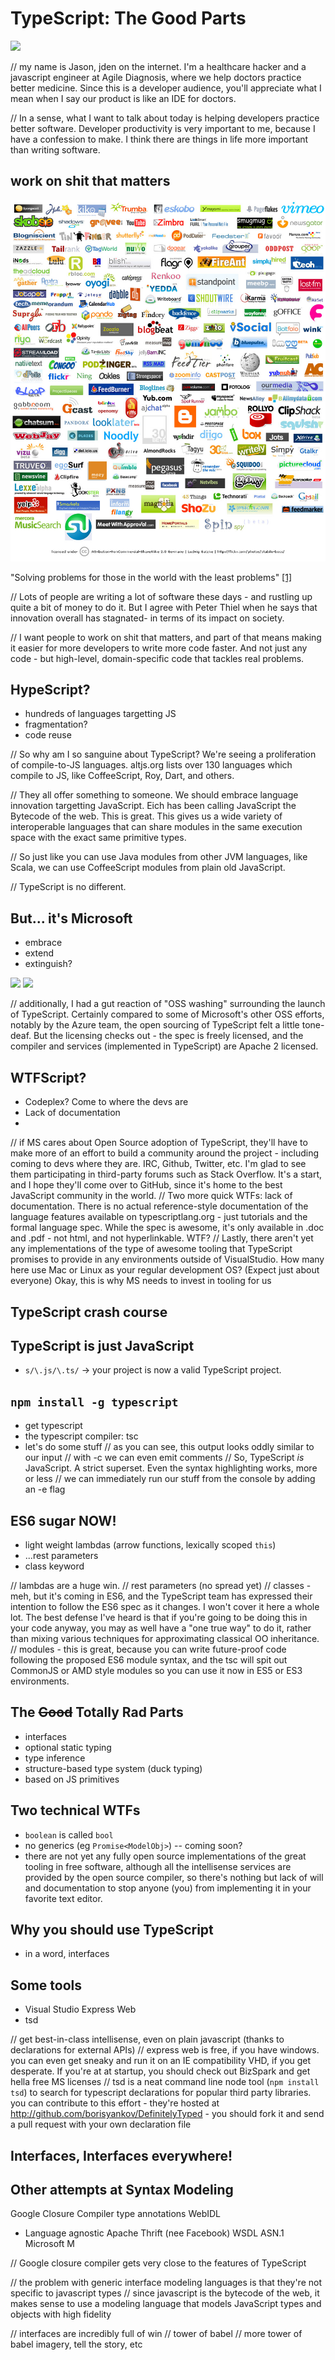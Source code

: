 # TypeScript: The Good Parts
<img src="tower-of-babel.jpg" />

// my name is Jason, jden on the internet. I'm a healthcare hacker and a javascript engineer at Agile Diagnosis, where we help doctors practice better medicine. Since this is a developer audience, you'll appreciate what I mean when I say our product is like an IDE for doctors.

// In a sense, what I want to talk about today is helping developers practice better software. Developer productivity is very important to me, because I have a confession to make. I think there are things in life more important than writing software.

## work on shit that matters

<img src="images/logos.jpg" />

"Solving problems for those in the world with the least problems" [[1]](http://venturevillage.eu/grandma-tech-hype#)

// Lots of people are writing a lot of software these days - and rustling up quite a bit of money to do it. But I agree with Peter Thiel when he says that innovation overall has stagnated- in terms of its impact on society.

// I want people to work on shit that matters, and part of that means making it easier for more developers to write more code faster. And not just any code - but high-level, domain-specific code that tackles real problems.

## HypeScript?
- hundreds of languages targetting JS
- fragmentation?
- code reuse

// So why am I so sanguine about TypeScript? We're seeing a proliferation of compile-to-JS languages. altjs.org lists over 130 languages which compile to JS, like CoffeeScript, Roy, Dart, and others.

// They all offer something to someone. We should embrace language innovation targetting JavaScript. Eich has been calling JavaScript the Bytecode of the web. This is great. This gives us a wide variety of interoperable languages that can share modules in the same execution space with the exact same primitive types.

// So just like you can use Java modules from other JVM languages, like Scala, we can use CoffeeScript modules from plain old JavaScript.

// TypeScript is no different.

## But... it's Microsoft
- embrace
- extend
- extinguish?
<img src="ourss.jpg" />
<img src="deicaza.jpg" />

// additionally, I had a gut reaction of "OSS washing" surrounding the launch of TypeScript. Certainly compared to some of Microsoft's other OSS efforts, notably by the Azure team, the open sourcing of TypeScript felt a little tone-deaf. But the licensing checks out - the spec is freely licensed, and the compiler and services (implemented in TypeScript) are Apache 2 licensed.

## WTFScript?
- Codeplex? Come to where the devs are
- Lack of documentation
- 
// if MS cares about Open Source adoption of TypeScript, they'll have to make more of an effort to build a community around the project - including coming to devs where they are. IRC, Github, Twitter, etc. I'm glad to see them participating in third-party forums such as Stack Overflow. It's a start, and I hope they'll come over to GitHub, since it's home to the best JavaScript community in the world.
// Two more quick WTFs: lack of documentation. There is no actual reference-style documentation of the language features available on typescriptlang.org - just tutorials and the formal language spec. While the spec is awesome, it's only available in .doc and .pdf - not html, and not hyperlinkable. WTF?
// Lastly, there aren't yet any implementations of the type of awesome tooling that TypeScript promises to provide in any environments outside of VisualStudio. How many here use Mac or Linux as your regular development OS? (Expect just about everyone) Okay, this is why MS needs to invest in tooling for us

## TypeScript crash course
## TypeScript is just JavaScript

- `s/\.js/\.ts/` -> your project is now a valid TypeScript project.

## `npm install -g typescript`
- get typescript
- the typescript compiler: tsc
- let's do some stuff
// as you can see, this output looks oddly similar to our input
// with -c we can even emit comments
// So, TypeScript _is_ JavaScript. A strict superset. Even the syntax highlighting works, more or less
// we can immediately run our stuff from the console by adding an -e flag

## ES6 sugar NOW!
- light weight lambdas (arrow functions, lexically scoped `this`)
- ...rest parameters
- class keyword

// lambdas are a huge win. 
// rest parameters (no spread yet)
// classes - meh, but it's coming in ES6, and the TypeScript team has expressed their intention to follow the ES6 spec as it changes. I won't cover it here a whole lot. The best defense I've heard is that if you're going to be doing this in your code anyway, you may as well have a "one true way" to do it, rather than mixing various techniques for approximating classical OO inheritance.
// modules - this is great, because you can write future-proof code following the proposed ES6 module syntax, and the tsc will spit out CommonJS or AMD style modules so you can use it now in ES5 or ES3 environments.

## The <del>Good</del> Totally Rad Parts
- interfaces
- optional static typing
- type inference
- structure-based type system (duck typing)
- based on JS primitives

## Two technical WTFs
- `boolean` is called `bool`
- no generics (eg `Promise<ModelObj>`)
-- coming soon?
- there are not yet any fully open source implementations of the great tooling in free software, although all the intellisense services are provided by the open source compiler, so there's nothing but lack of will and documentation to stop anyone (you) from implementing it in your favorite text editor.

## Why you should use TypeScript
- in a word, interfaces

## Some tools
- Visual Studio Express Web
- tsd

// get best-in-class intellisense, even on plain javascript (thanks to declarations for external APIs)
// express web is free, if you have windows. you can even get sneaky and run it on an IE compatibility VHD, if you get desperate. If you're at at startup, you should check out BizSpark and get hella free MS licenses
// tsd is a neat command line node tool (`npm install tsd`) to search for typescript declarations for popular third party libraries. you can contribute to this effort - they're hosted at http://github.com/borisyankov/DefinitelyTyped - you should fork it and send a pull request with your own declaration file

## Interfaces, Interfaces everywhere!

## Other attempts at Syntax Modeling
Google Closure Compiler type annotations
WebIDL
- Language agnostic
Apache Thrift (nee Facebook)
WSDL
ASN.1
Microsoft M

// Google closure compiler gets very close to the features of TypeScript

// the problem with generic interface modeling languages is that they're not specific to javascript types
// since javascript is the bytecode of the web, it makes sense to use a modeling language that models JavaScript types and objects with high fidelity


// interfaces are incredibly full of win
// tower of babel
// more tower of babel imagery, tell the story, etc

